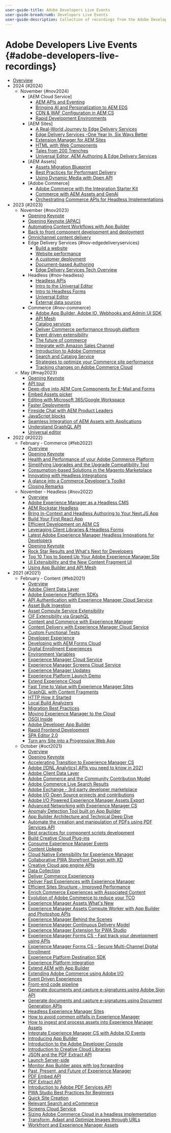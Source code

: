 ```yaml
---
user-guide-title: Adobe Developers Live Events
user-guide-breadcrumb: Developers Live Events
user-guide-description: Collection of recordings from the Adobe Developer Live Content event
---
```


# Adobe Developers Live Events {#adobe-developers-live-recordings}

+ [Overview](overview.md)
+ 2024 {#2024}
  + November {#nov2024}
    + [AEM Cloud Service]
      + [AEM APIs and Eventing](2024/nov/apis-eventing.md)
      + [Bringing AI and Personalization to AEM EDS](2024/nov/ai-and-personalization.md)
      + [CDN & WAF Configuration in AEM CS](2024/nov/cdn-waf-aemcs.md)
      + [Rapid Development Environments](2024/nov/rapid-development-environments.md)
    + [AEM Sites]
      + [A Real-World Journey to Edge Delivery Services](2024/nov/journey-to-edge-delivery-services.md)
      + [Edge Delivery Services -One Year In, Six Ways Better](2024/nov/edge-delivery-services.md)
      + [Extension Manager for AEM Sites](2024/nov/extension-manager.md)
      + [HTML with Web Components](2024/nov/html-and-web-components.md)
      + [Tales from 200 Trenches](2024/nov/tales-200-trenches.md)
      + [Universal Editor, AEM Authoring & Edge Delivery Services](2024/nov/universal-editor-eds.md)
    + [AEM Assets]
      + [Assets Migration Blueprint](2024/nov/asset-migration-blueprint.md)
      + [Best Practices for Performant Delivery](2024/nov/performant-delivery.md)
      + [Using Dynamic Media with Open API](2024/nov/dynamic-media-open-api.md)
    + [Adobe Commerce]
      + [Adobe Commerce with the Integration Starter Kit](2024/nov/back-office-integrations.md)
      + [Commerce with AEM Assets and GenAI](2024/nov/commerce-aem-assets-gen-ai.md)
      + [Orchestrating Commerce APIs for Headless Implementations](2024/nov/commerce-api-headless.md)
+ 2023 {#2023}
  + November {#nov2023}
    + [Opening Keynote](2023/november/keynote.md)
    + [Opening Keynote (APAC)](2023/november/keynote-apac.md)
    + [Automating Content Workflows with App Builder](2023/november/content-workflows.md)
    + [Back to front component development and deployment](2023/november/component-development.md)
    + [Omnichannel content delivery](2023/november/omnichannel.md)
    + Edge Delivery Services {#nov-edgedeliveryservices}
      + [Build a website](2023/november/edge-breakout-1.md)
      + [Website performance](2023/november/edge-breakout-2.md)
      + [A customer deployment](2023/november/edge-breakout-3.md)
      + [Document-based Authoring](2023/november/deep-dive.md)
      + [Edge Delivery Services Tech Overview](2023/november/edge-delivery-services-tech-overview.md)
    + Headless {#nov-headless}
      + [Headless APIs](2023/november/headless-breakout-1.md)
      + [Intro to the Universal Editor](2023/november/intro-universal-editor.md)
      + [Intro to Headless Forms](2023/november/headless-forms.md)
      + [Universal Editor](2023/november/headless-breakout-2.md)
      + [External data sources](2023/november/headless-breakout-3.md)
    + Commerce {#nov-commerce}
      + [Adobe App Builder, Adobe IO, Webhooks and Admin UI SDK](2023/november/app-builder-web-hooks-admin-ui-sdk.md)
      + [API Mesh](2023/november/commerce-breakout-4.md)
      + [Catalog services](2023/november/commerce-breakout-1.md)
      + [Deliver Commerce performance through platform](2023/november/commerce-performance.md)
      + [Event driven extensibility](2023/november/commerce-breakout-3.md)
      + [The future of commerce](2023/november/future-of-commerce.md)
      + [Integrate with Amazon Sales Channel](2023/november/commerce-breakout-2.md)
      + [Introduction to Adobe Commerce](2023/november/intro-to-adobe-commerce.md)
      + [Search and Catalog Service](2023/november/commerce-search-and-catalog-service.md)
      + [Strategies to optimize your Commerce site performance](2023/november/commerce-site-performance.md)
      + [Tracking changes on Adobe Commerce Cloud](2023/november/commerce-cloud-track-changes.md)
  + May {#may2023}
    + [Opening Keynote](2023/may/keynote.md)
    + [API tour](2023/may/new-apis.md)
    + [Deep-dive into AEM Core Components for E-Mail and Forms](2023/may/core-components.md)
    + [Embed Assets picker](2023/may/asset-picker.md)
    + [Editing with Microsoft 365/Google Workspace](2023/may/microsoft-365.md)
    + [Faster Deployments](2023/may/workflows.md)
    + [Fireside Chat with AEM Product Leaders](2023/may/fireside.md)
    + [JavaScript blocks](2023/may/javascript-blocks.md)
    + [Seamless Integration of AEM Assets with Applications](2023/may/seamless-intergration.md)
    + [Understand GraphQL API](2023/may/graphql.md)
    + [Universal editor](2023/may/universal-editor.md)
+ 2022 {#2022}
  + February - Commerce {#feb2022}
    + [Overview](2022/february/overview.md)
    + [Opening Keynote](2022/february/opening-keynote.md)
    + [Health and Performance of your Adobe Commerce Platform](2022/february/visibility-health-performance.md)
    + [Simplifying Upgrades and the Upgrade Compatibility Tool](2022/february/upgrades.md)
    + [Consumption-based Solutions in the Magento Marketplace](2022/february/magento-marketplace.md)
    + [Innovating with Headless Integrations](2022/february/headless-integrations.md)
    + [A glance into a Commerce Developer's Toolkit](2022/february/developers-toolkit.md)
    + [Closing Remarks](2022/february/closing-remarks.md)
  + November - Headless {#nov2022}
    + [Overview](2022/november/overview.md)
    + [Adobe Experience Manager as a Headless CMS](2022/november/headless-cms.md)
    + [AEM Rockstar Headless](2022/november/rockstar.md)
    + [Bring In-Context and Headless Authoring to Your Next.JS App](2022/november/next-js.md)
    + [Build Your First React App](2022/november/react-app.md)
    + [Efficient Development on AEM CS](2022/november/efficient-development.md)
    + [Leveraging Client Libraries & Headless Forms](2022/november/client-libararies.md)
    + [Latest Adobe Experience Manager Headless Innovations for Developers](2022/november/innovations.md)
    + [Opening Keynote](2022/november/keynote.md)
    + [Rock Star Results and What's Next for Developers](2022/november/closing.md)
    + [Top 10 Tips to Speed Up Your Adobe Experience Manager Site](2022/november/top-ten-tips.md)
    + [UI Extensibility and the New Content Fragment UI](2022/november/extensibility.md)
    + [Using App Builder and API Mesh](2022/november/api-mesh.md)
+ 2021 {#2021}
  + February - Content {#feb2021}
    + [Overview](2021/february/overview.md)
    + [Adobe Client Data Layer](2021/february/adobe-client-data-layer.md)
    + [Adobe Experience Platform SDKs](2021/february/experience-platform-sdk-launch.md)
    + [API Authentication with Experience Manager Cloud Service](2021/february/api-authentication.md)
    + [Asset Bulk Ingestion](2021/february/asset-bulk-ingestion.md)
    + [Asset Compute Service Extensibility](2021/february/asset-compute-service-extensibility.md)
    + [CIF Extensibility via GraphQL](2021/february/cif-extensibility-graphql.md)
    + [Content and Commerce with Experience Manager](2021/february/content-commerce.md)
    + [Content Delivery with Experience Manager Cloud Service](2021/february/content-delivery.md)
    + [Custom Functional Tests](2021/february/custom-functional-tests-cicd.md)
    + [Developer Experience](2021/february/developer-experience.md)
    + [Developing with AEM Forms Cloud](2021/february/developing-aem-forms-cloud.md)
    + [Digital Enrollment Experiences](2021/february/digital-enrollment-aem-forms-cloud.md)
    + [Environment Variables](2021/february/environment-variables-aemcs.md)
    + [Experience Manager Cloud Service](2021/february/experience-manager-as-cloud-service.md)
    + [Experience Manager Screens Cloud Service](2021/february/screens-as-a-cloud-service.md)
    + [Experience Manager Updates](2021/february/experience-manager-updates.md)
    + [Experience Platform Launch Demo](2021/february/experience-platform-launch-demo.md)
    + [Extend Experience Cloud](2021/february/extend-experience-cloud.md)
    + [Fast Time to Value with Experience Manager Sites](2021/february/time-to-value-aem-sites.md)
    + [GraphQL with Content Fragments](2021/february/headless-graphql-content-fragments.md)
    + [HTTP How it Started](2021/february/http-how-started-going.md)
    + [Local Build Analyzers](2021/february/local-build-analyzers.md)
    + [Migration Best Practices](2021/february/get-ready-aem-cloud.md)
    + [Moving Experience Manager to the Cloud](2021/february/moving-aem-to-cloud.md)
    + [OSGI Inside](2021/february/osgi-inside.md)
    + [Adobe Developer App Builder](2021/february/app-builder.md)
    + [Rapid Frontend Development](2021/february/rapid-frontend-devlopment.md)
    + [SPA Editor 2.0](2021/february/spa-editor-2-0.md)
    + [Turn any Site into a Progressive Web App](2021/february/any-site-into-pwa.md)
  + October {#oct2021}
    + [Overview](2021/october/overview.md)
    + [Opening Keynote](2021/october/keynote.md)
    + [Accelerating Transition to Experience Manager CS](2021/october/accelerate-transistion.md)
    + [Adobe [!DNL Analytics] APIs you need to know in 2021](2021/october/analytics-api.md)
    + [Adobe Client Data Layer](2021/october/adobe-client-data-layer.md)
    + [Adobe Commerce and the Community Contribution Model](2021/october/community-contribution-model.md)
    + [Adobe Commerce Live Search Results](2021/october/adobe-commerce-search.md)
    + [Adobe Exchange - 3rd party developer marketplace](2021/october/app-builder-exchange.md)
    + [Adobe I/O Open Source projects and contributions](2021/october/app-builder-adobeio.md)
    + [Adobe I/O Powered Experience Manager Assets Export](2021/october/app-builder-asset-export.md)
    + [Advanced Networking with Experience Manager CS](2021/october/advanced-networking.md)
    + [Anomaly Detection Tool built on App Builder](2021/october/data-anomaly-detection.md)
    + [App Builder Architecture and Technical Deep Dive](2021/october/app-builder-architecture.md)
    + [Automate the creation and manipulation of PDFs using PDF Services API](2021/october/automate-pdf-services-api.md)
    + [Best practices for component scripts development](2021/october/component-script-development.md)
    + [Build Creative Cloud Plug-ins](2021/october/cc-extensibility.md)
    + [Consume Experience Manager Events](2021/october/consume-aem-events.md)
    + [Content Upkeep](2021/october/content-upkeep.md)
    + [Cloud Native Extensibility for Experience Manager](2021/october/aem-cloud-native.md)
    + [Collaborative PWA Storefront Design with XD](2021/october/commerce-storefront-xd.md)
    + [Creative Cloud app engine APIs](2021/october/cc-app-api.md)
    + [Data Collection](2021/october/data-collection.md)
    + [Deliver Commerce Experiences](2021/october/delivering-commerce-experiences.md)
    + [Deliver Fast Experiences with Experience Manager](2021/october/fast-experiences.md)
    + [Efficient Sites Structure - Improved Performance](2021/october/efficient-site-structure.md)
    + [Enrich Commerce Experiences with Associated Content](2021/october/associated-content.md)
    + [Evolution of Adobe Commerce to reduce your TCO](2021/october/reduce-tco.md)
    + [Experience Manager Assets What's New](2021/october/aem-assets-whats-new.md)
    + [Experience Manager Assets Compute Worker with App Builder and Photoshop APIs](2021/october/app-builder-asset-compute.md)
    + [Experience Manager Behind the Scenes](2021/october/aem-behind-scenes.md)
    + [Experience Manager Continuous Delivery Model](2021/october/continuous-delivery.md)
    + [Experience Manager Extension for PWA Studio](2021/october/aem-pwa-studio.md)
    + [Experience Manager Forms CS - Fast track your development using APIs](2021/october/aem-forms-cs-apis.md)
    + [Experience Manager Forms CS - Secure Multi-Channel Digital Enrollment](2021/october/multichannel-digital-enrollment.md)
    + [Experience Platform Destination SDK](2021/october/destination-sdk.md)
    + [Experience Platform integration](2021/october/aep-integration.md)
    + [Extend AEM with App Builder](2021/october/extend-aem-app-builder.md)
    + [Extending Adobe Commerce using Adobe I/O](2021/october/commerce-io.md)
    + [Event Driven Experiences](2021/october/event-driven-experiences.md)
    + [Front-end code pipeline](2021/october/front-end-code.md)
    + [Generate documents and capture e-signatures using Adobe Sign API](2021/october/esignatures-sign-api.md)
    + [Generate documents and capture e-signatures using Document Generation APIs](2021/october/esignatures-document-generation-api.md)
    + [Headless Experience Manager Sites](2021/october/headless.md)
    + [How to avoid common pitfalls in Experience Manager](2021/october/common-pitfalls-aem.md)
    + [How to ingest and process assets into Experience Manager Assets](2021/october/ingest-process-assets.md)
    + [Integrate Experience Manager CS with Adobe IO Events](2021/october/integrate-aem-io-events.md)
    + [Introducing App Builder](2021/october/introduction-app-builder.md)
    + [Introduction to the Adobe Developer Console](2021/october/app-builder-adc.md)
    + [Introduction to Creative Cloud Libraries](2021/october/cc-libraries.md)
    + [JSON and the PDF Extract API](2021/october/parsing-pdf.md)
    + [Launch Server-side](2021/october/launch-server-side.md)
    + [Monitor App Builder apps with log forwarding](2021/october/log-forwarding.md)
    + [Past, Present, and Future of Experience Manager](2021/october/past-present-future-aem.md)
    + [PDF Embed API](2021/october/pdf-embed-api.md)
    + [PDF Extract API](2021/october/pdf-extract-api.md)
    + [Introduction to Adobe PDF Services API](2021/october/pdf-services-api.md)
    + [PWA Studio Best Practices for Beginners](2021/october/pwa-studio-best-practices.md)
    + [Quick Site Creation](2021/october/quick-site-creation.md)
    + [Relevant Search and eCommerce](2021/october/relevant-search-ecommerce.md)
    + [Screens Cloud Service](2021/october/aem-screens-cs.md)
    + [Sizing Adobe Commerce Cloud in a headless implementation](2021/october/commerce-headless.md)
    + [Transform, Adapt and Optimize Images through URLs](2021/october/smart-imaging.md)
    + [Workfront and Experience Manager Assets](2021/october/workfront-aem-assets.md)
